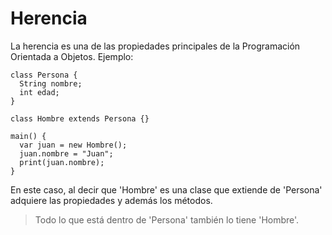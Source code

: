 # Herencia
La herencia es una de las propiedades principales de la Programación Orientada a Objetos.
Ejemplo:
```
class Persona {
  String nombre;
  int edad;
}

class Hombre extends Persona {}

main() {
  var juan = new Hombre();
  juan.nombre = "Juan";
  print(juan.nombre);
}
```
En este caso, al decir que 'Hombre' es una clase que extiende de 'Persona' adquiere las propiedades y además los métodos.
> Todo lo que está dentro de 'Persona' también lo tiene 'Hombre'.
